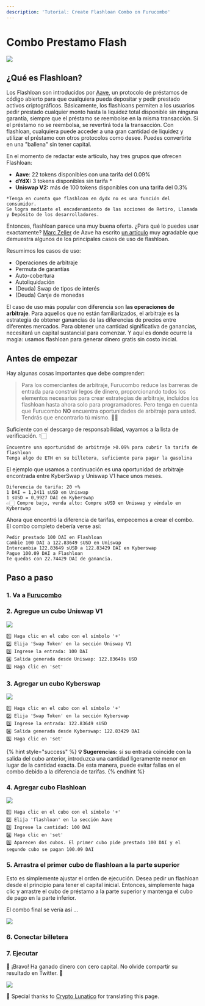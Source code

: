 ```yaml
---
description: 'Tutorial: Create Flashloan Combo on Furucombo'
---
```


# Combo Prestamo Flash

![](../.gitbook/assets/image%20%2825%29.png)

## **¿Qué es Flashloan?**

Los Flashloan son introducidos por [Aave](https://app.aave.com/home), un protocolo de préstamos de código abierto para que cualquiera pueda depositar y pedir prestado activos criptográficos. Básicamente, los flashloans permiten a los usuarios pedir prestado cualquier monto hasta la liquidez total disponible sin ninguna garantía, siempre que el préstamo se reembolse en la misma transacción. Si el préstamo no se reembolsa, se revertirá toda la transacción. Con flashloan, cualquiera puede acceder a una gran cantidad de liquidez y utilizar el préstamo con otros protocolos como desee. Puedes convertirte en una "ballena" sin tener capital.

En el momento de redactar este artículo, hay tres grupos que ofrecen Flashloan:

* **Aave**: 22 tokens disponibles con una tarifa del 0.09%
* **dYdX:** 3 tokens disponibles sin tarifa \*
* **Uniswap V2:** más de 100 tokens disponibles con una tarifa del 0.3%

```text
*Tenga en cuenta que flashloan en dydx no es una función del consumidor.
Se logra mediante el encadenamiento de las acciones de Retiro, Llamada y Depósito de los desarrolladores.
```

Entonces, flashloan parece una muy buena oferta. ¿Para qué lo puedes usar exactamente? [Marc Zeller](https://twitter.com/lemiscate) de Aave ha escrito [un artículo](https://medium.com/aave/sneak-peek-at-flash-loans-f2b28a394d62) muy agradable que demuestra algunos de los principales casos de uso de flashloan.

Resumimos los casos de uso:

* Operaciones de arbitraje
* Permuta de garantías
* Auto-cobertura
* Autoliquidación
* \(Deuda\) Swap de tipos de interés
* \(Deuda\) Canje de monedas

El caso de uso más popular con diferencia son **las operaciones de arbitraje**. Para aquellos que no están familiarizados, el arbitraje es la estrategia de obtener ganancias de las diferencias de precios entre diferentes mercados. Para obtener una cantidad significativa de ganancias, necesitará un capital sustancial para comenzar. Y aquí es donde ocurre la magia: usamos flashloan para generar dinero gratis sin costo inicial.

## **Antes de empezar**

Hay algunas cosas importantes que debe comprender:

> Para los comerciantes de arbitraje, Furucombo reduce las barreras de entrada para construir legos de dinero, proporcionando todos los elementos necesarios para crear estrategias de arbitraje, incluidos los flashloan hasta ahora solo para programadores. Pero tenga en cuenta que Furucombo **NO** encuentra oportunidades de arbitraje para usted. Tendrás que encontrarlo tú mismo. ✊🏻

Suficiente con el descargo de responsabilidad, vayamos a la lista de verificación. 👇🏻

```text
Encuentre una oportunidad de arbitraje >0.09% para cubrir la tarifa de flashloan
Tenga algo de ETH en su billetera, suficiente para pagar la gasolina
```

El ejemplo que usamos a continuación es una oportunidad de arbitraje encontrada entre KyberSwap y Uniswap V1 hace unos meses.

```text
Diferencia de tarifa: 20 +%
1 DAI = 1,2411 sUSD en Uniswap
1 sUSD = 0,9927 DAI en Kyberswap
👉🏻 Compre bajo, venda alto: Compre sUSD en Uniswap y véndalo en Kyberswap
```

Ahora que encontró la diferencia de tarifas, empecemos a crear el combo. El combo completo debería verse así:

```text
Pedir prestado 100 DAI en Flashloan
Cambie 100 DAI a 122.83649 sUSD en Uniswap
Intercambia 122.83649 sUSD a 122.83429 DAI en Kyberswap
Pague 100.09 DAI a Flashloan
Te quedas con 22.74429 DAI de ganancia.
```

## **Paso a paso**

### 1. Va a [Furucombo](https://furucombo.app/) <a id="9194"></a>

### 2. **Agregue un cubo Uniswap V1** <a id="126f"></a>

![](../.gitbook/assets/uni-v1.png)

```text
1️⃣ Haga clic en el cubo con el símbolo '+'
2️⃣ Elija 'Swap Token' en la sección Uniswap V1
3️⃣ Ingrese la entrada: 100 DAI
4️⃣ Salida generada desde Uniswap: 122.83649s USD
5️⃣ Haga clic en 'set'
```

### 3. **Agregar un cubo Kyberswap** <a id="dcdb"></a>

![](../.gitbook/assets/kyber%20%281%29.png)

```text
1️⃣ Haga clic en el cubo con el símbolo '+'
2️⃣ Elija 'Swap Token' en la sección Kyberswap
3️⃣ Ingrese la entrada: 122.83649 sUSD
4️⃣ Salida generada desde Kyberswap: 122.83429 DAI
5️⃣ Haga clic en 'set'
```

{% hint style="success" %}
**💡 Sugerencias:** si su entrada coincide con la salida del cubo anterior, introduzca una cantidad ligeramente menor en lugar de la cantidad exacta. De esta manera, puede evitar fallas en el combo debido a la diferencia de tarifas.
{% endhint %}

### 4. **Agregar cubo Flashloan** <a id="de6a"></a>

![](../.gitbook/assets/flashloan.png)

```text
1️⃣ Haga clic en el cubo con el símbolo '+'
2️⃣ Elija 'flashloan' en la sección Aave
3️⃣ Ingrese la cantidad: 100 DAI
4️⃣ Haga clic en 'set'
5️⃣ Aparecen dos cubos. El primer cubo pide prestado 100 DAI y el segundo cubo se pagan 100.09 DAI
```

### 5. **Arrastra el primer cubo de flashloan a la parte superior** <a id="81e4"></a>

Esto es simplemente ajustar el orden de ejecución. Desea pedir un flashloan desde el principio para tener el capital inicial. Entonces, simplemente haga clic y arrastre el cubo de préstamo a la parte superior y mantenga el cubo de pago en la parte inferior.

El combo final se vería así …

![](../.gitbook/assets/arb.png)

### 6. **Conectar billetera** <a id="72ba"></a>

### 7. **Ejecutar** <a id="a283"></a>

🎉 ¡Bravo! Ha ganado dinero con cero capital. No olvide compartir su resultado en Twitter. 🎉

![](../.gitbook/assets/0_kfym6huwloi4txxa.gif)



🧊 Special thanks to [Crypto Lunatico](https://www.youtube.com/c/CryptoLunatico) for translating this page.

